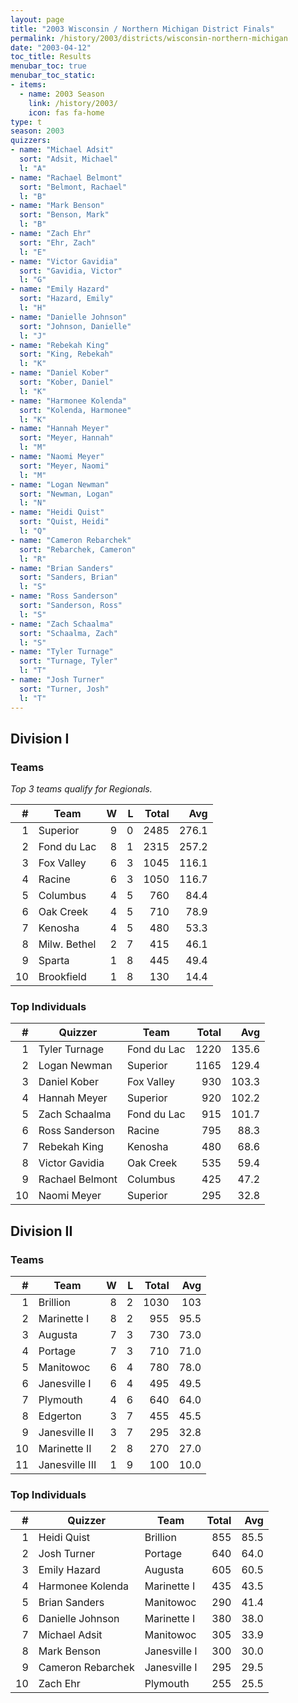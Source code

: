 ```yaml
---
layout: page
title: "2003 Wisconsin / Northern Michigan District Finals"
permalink: /history/2003/districts/wisconsin-northern-michigan
date: "2003-04-12"
toc_title: Results
menubar_toc: true
menubar_toc_static:
- items:
  - name: 2003 Season
    link: /history/2003/
    icon: fas fa-home
type: t
season: 2003
quizzers:
- name: "Michael Adsit"
  sort: "Adsit, Michael"
  l: "A"
- name: "Rachael Belmont"
  sort: "Belmont, Rachael"
  l: "B"
- name: "Mark Benson"
  sort: "Benson, Mark"
  l: "B"
- name: "Zach Ehr"
  sort: "Ehr, Zach"
  l: "E"
- name: "Victor Gavidia"
  sort: "Gavidia, Victor"
  l: "G"
- name: "Emily Hazard"
  sort: "Hazard, Emily"
  l: "H"
- name: "Danielle Johnson"
  sort: "Johnson, Danielle"
  l: "J"
- name: "Rebekah King"
  sort: "King, Rebekah"
  l: "K"
- name: "Daniel Kober"
  sort: "Kober, Daniel"
  l: "K"
- name: "Harmonee Kolenda"
  sort: "Kolenda, Harmonee"
  l: "K"
- name: "Hannah Meyer"
  sort: "Meyer, Hannah"
  l: "M"
- name: "Naomi Meyer"
  sort: "Meyer, Naomi"
  l: "M"
- name: "Logan Newman"
  sort: "Newman, Logan"
  l: "N"
- name: "Heidi Quist"
  sort: "Quist, Heidi"
  l: "Q"
- name: "Cameron Rebarchek"
  sort: "Rebarchek, Cameron"
  l: "R"
- name: "Brian Sanders"
  sort: "Sanders, Brian"
  l: "S"
- name: "Ross Sanderson"
  sort: "Sanderson, Ross"
  l: "S"
- name: "Zach Schaalma"
  sort: "Schaalma, Zach"
  l: "S"
- name: "Tyler Turnage"
  sort: "Turnage, Tyler"
  l: "T"
- name: "Josh Turner"
  sort: "Turner, Josh"
  l: "T"
---
```


## Division I

### Teams

*Top 3 teams qualify for Regionals.*

|    # | Team         |    W |    L | Total |   Avg |
| ---: | ------------ | ---: | ---: | ----: | ----: |
|    1 | Superior     |    9 |    0 |  2485 | 276.1 |
|    2 | Fond du Lac  |    8 |    1 |  2315 | 257.2 |
|    3 | Fox Valley   |    6 |    3 |  1045 | 116.1 |
|    4 | Racine       |    6 |    3 |  1050 | 116.7 |
|    5 | Columbus     |    4 |    5 |   760 |  84.4 |
|    6 | Oak Creek    |    4 |    5 |   710 |  78.9 |
|    7 | Kenosha      |    4 |    5 |   480 |  53.3 |
|    8 | Milw. Bethel |    2 |    7 |   415 |  46.1 |
|    9 | Sparta       |    1 |    8 |   445 |  49.4 |
|   10 | Brookfield   |    1 |    8 |   130 |  14.4 |

### Top Individuals

|    # | Quizzer         | Team        | Total |   Avg |
| ---: | --------------- | ----------- | ----: | ----: |
|    1 | Tyler Turnage   | Fond du Lac |  1220 | 135.6 |
|    2 | Logan Newman    | Superior    |  1165 | 129.4 |
|    3 | Daniel Kober    | Fox Valley  |   930 | 103.3 |
|    4 | Hannah Meyer    | Superior    |   920 | 102.2 |
|    5 | Zach Schaalma   | Fond du Lac |   915 | 101.7 |
|    6 | Ross Sanderson  | Racine      |   795 |  88.3 |
|    7 | Rebekah King    | Kenosha     |   480 |  68.6 |
|    8 | Victor Gavidia  | Oak Creek   |   535 |  59.4 |
|    9 | Rachael Belmont | Columbus    |   425 |  47.2 |
|   10 | Naomi Meyer     | Superior    |   295 |  32.8 |

## Division II

### Teams

|    # | Team           |    W |    L | Total |  Avg |
| ---: | -------------- | ---: | ---: | ----: | ---: |
|    1 | Brillion       |    8 |    2 |  1030 |  103 |
|    2 | Marinette I    |    8 |    2 |   955 | 95.5 |
|    3 | Augusta        |    7 |    3 |   730 | 73.0 |
|    4 | Portage        |    7 |    3 |   710 | 71.0 |
|    5 | Manitowoc      |    6 |    4 |   780 | 78.0 |
|    6 | Janesville I   |    6 |    4 |   495 | 49.5 |
|    7 | Plymouth       |    4 |    6 |   640 | 64.0 |
|    8 | Edgerton       |    3 |    7 |   455 | 45.5 |
|    9 | Janesville II  |    3 |    7 |   295 | 32.8 |
|   10 | Marinette II   |    2 |    8 |   270 | 27.0 |
|   11 | Janesville III |    1 |    9 |   100 | 10.0 |

### Top Individuals

|    # | Quizzer           | Team         | Total |  Avg |
| ---: | ----------------- | ------------ | ----: | ---: |
|    1 | Heidi Quist       | Brillion     |   855 | 85.5 |
|    2 | Josh Turner       | Portage      |   640 | 64.0 |
|    3 | Emily Hazard      | Augusta      |   605 | 60.5 |
|    4 | Harmonee Kolenda  | Marinette I  |   435 | 43.5 |
|    5 | Brian Sanders     | Manitowoc    |   290 | 41.4 |
|    6 | Danielle Johnson  | Marinette I  |   380 | 38.0 |
|    7 | Michael Adsit     | Manitowoc    |   305 | 33.9 |
|    8 | Mark Benson       | Janesville I |   300 | 30.0 |
|    9 | Cameron Rebarchek | Janesville I |   295 | 29.5 |
|   10 | Zach Ehr          | Plymouth     |   255 | 25.5 |